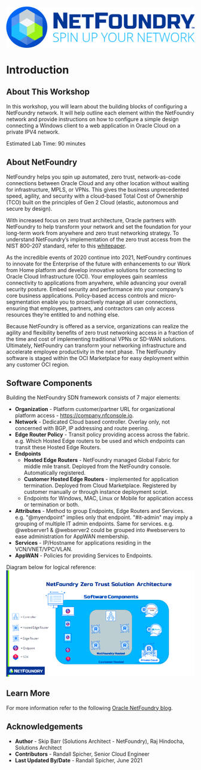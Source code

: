
![](./images/NFWhiteBG.jpg " ")

# Introduction 

## About This Workshop

In this workshop, you will learn about the building blocks of configuring a NetFoundry network. It will help outline each element within the NetFoundry network and provide instructions on how to configure a simple design connecting a Windows client to a web application in Oracle Cloud on a private IPV4 network.

Estimated Lab Time: 90 minutes

## About NetFoundry
NetFoundry helps you spin up automated, zero trust, network-as-code connections between Oracle Cloud and any other location without waiting for infrastructure, MPLS, or VPNs. This gives the business unprecedented speed, agility, and security with a cloud-based Total Cost of Ownership (TCO) built on the principles of Gen 2 Cloud (elastic, autonomous and secure by design).

With increased focus on zero trust architecture, Oracle partners with NetFoundry to help transform your network and set the foundation for your long-term work from anywhere and zero trust networking strategy. To understand NetFoundry’s implementation of the zero trust access from the NIST 800-207 standard, refer to this [whitepaper](https://netfoundry.io/resources/netfoundry-and-nist-white-paper/).

As the incredible events of 2020 continue into 2021, NetFoundry continues to innovate for the Enterprise of the future with enhancements to our Work from Home platform and develop innovative solutions for connecting to Oracle Cloud Infrastructure (OCI). Your employees gain seamless connectivity to applications from anywhere, while advancing your overall security posture. Embed security and performance into your company’s core business applications. Policy-based access controls and micro-segmentation enable you to proactively manage all user connections, ensuring that employees, partners, and contractors can only access resources they’re entitled to and nothing else.

Because NetFoundry is offered as a service, organizations can realize the agility and flexibility benefits of zero trust networking access in a fraction of the time and cost of implementing traditional VPNs or SD-WAN solutions. Ultimately, NetFoundry can transform your networking infrastructure and accelerate employee productivity in the next phase. The NetFoundry software is staged within the OCI Marketplace for easy deployment within any customer OCI region.

## Software Components

Building the NetFoundry SDN framework consists of 7 major elements:
- **Organization** - Platform customer/partner URL for organizational platform access - https://company.nfconsole.io.
- **Network** - Dedicated Cloud based controller. Overlay only, not concerned with BGP, IP addressing and route peering.
- **Edge Router Policy** - Transit policy providing access across the fabric. e.g. Which Hosted Edge routers to be used and which endpoints can transit these Hosted Edge Routers.
- **Endpoints**
	- **Hosted Edge Routers** - NetFoundry managed Global Fabric for middle mile transit. Deployed from the NetFoundry console. Automatically registered.
	- **Customer Hosted Edge Routers** - implemented for application termination. Deployed from Cloud Marketplace. Registered by customer manually or through instance deployment script.
	- Endpoints for Windows, MAC, Linux or Mobile for application access or termination or both.
- **Attributes** - Method to group Endpoints, Edge Routers and Services. e.g. "@myendpoint" implies only that endpoint. "#it-admin" may imply a grouping of multiple IT admin endpoints. Same for services. e.g. @webserver1 & @webserver2 could be grouped into #webservers to ease administration for AppWAN membership.
- **Services** - IP/Hostname for applications residing in the VCN/VNET/VPC/VLAN.
- **AppWAN** - Policies for providing Services to Endpoints.  

Diagram below for logical reference:
![](./images/software_component.png " ")

## Learn More

For more information refer to the following [Oracle NetFoundry blog](https://blogs.oracle.com/cloud-infrastructure/zero-trust-network-access-with-netfoundry).

## Acknowledgements

* **Author** - Skip Barr (Solutions Architect - NetFoundry), Raj Hindocha, Solutions Architect
* **Contributors** - Randall Spicher, Senior Cloud Engineer
* **Last Updated By/Date** - Randall Spicher, June 2021

